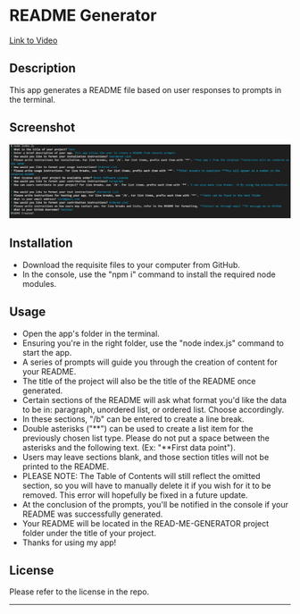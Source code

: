 # README Generator
<!-- TODO: Link to video -->
[Link to Video]()

## Description
This app generates a README file based on user responses to prompts in the terminal. 

## Screenshot
![App Screenshot](./images/readmeGenerator.png)

## Installation
* Download the requisite files to your computer from GitHub.
* In the console, use the "npm i" command to install the required node modules. 

## Usage
* Open the app's folder in the terminal.
* Ensuring you're in the right folder, use the "node index.js" command to start the app. 
* A series of prompts will guide you through the creation of content for your README.
* The title of the project will also be the title of the README once generated.
* Certain sections of the README will ask what format you'd like the data to be in: paragraph, unordered list, or ordered list. Choose accordingly.
* In these sections, "/b" can be entered to create a line break. 
* Double asterisks ("**") can be used to create a list item for the previously chosen list type. Please do not put a space between the asterisks and the following text. (Ex: "\**First data point").
* Users may leave sections blank, and those section titles will not be printed to the README. 
* PLEASE NOTE: The Table of Contents will still reflect the omitted section, so you will have to manually delete it if you wish for it to be removed. This error will hopefully be fixed in a future update. 
* At the conclusion of the prompts, you'll be notified in the console if your README was successfully generated. 
* Your README will be located in the READ-ME-GENERATOR project folder under the title of your project. 
* Thanks for using my app!

## License
Please refer to the license in the repo.

- - -